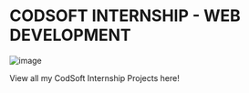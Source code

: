 # CODSOFT INTERNSHIP - WEB DEVELOPMENT
![image](https://github.com/abhiramdvs/CODSOFT/assets/73460770/5cd665b3-aad9-4eb9-8013-5e7d8c4e1347)

View all my CodSoft Internship Projects here!
